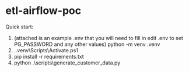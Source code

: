 ﻿# etl-airflow-poc

Quick start:
1) (attached is an example .env that you will need to fill in edit .env to set PG_PASSWORD and any other values) python -m venv .venv
2) .\.venv\Scripts\Activate.ps1
3) pip install -r requirements.txt
4) python .\scripts\generate_customer_data.py
